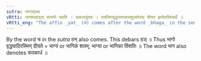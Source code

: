 ```yaml
---
sutra: भागाद्यच्च
vRtti: भागशब्दाद्यत् प्रत्ययो भवति । चकाराट्ठंश्च । तदस्मिन्वृद्ध्यायलाभशुल्कोपदा दीयत इत्येतस्मिन्नर्थे ॥
vRtti_eng: "The affix _yat_ (य॑) comes after the word _bhaga_ in the sense of "an interest, a rent, a profit, a tax or a bribe given thereby or therein"."
---
```

By the word च in the _sutra_  ठन् also comes. This debars ठञ् ॥ Thus भागो वृद्ध्यादिरस्मिन् दीयते = भाग्यं or भागिकं शतम्; भाग्या or भागिका विंशतिः ॥ The word भाग also denotes रूपकार्ध ॥
